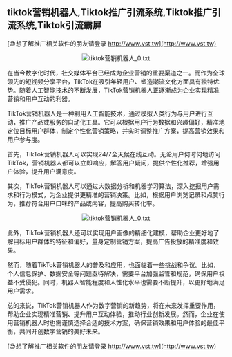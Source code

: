 ## **tiktok营销机器人,Tiktok推广引流系统,Tiktok推广引流系统,Tiktok引流霸屏**

[😍想了解推广相关软件的朋友请登录 http://www.vst.tw](http://www.vst.tw)

 <center><img src="https://vst.tw/MP4/tuiguang/png/2.png" alt="tiktok营销机器人_0.txt"></center>

在当今数字化时代，社交媒体平台已经成为企业营销的重要渠道之一。而作为全球领先的短视频分享平台，TikTok在吸引年轻用户、塑造潮流文化方面具有独特优势。随着人工智能技术的不断发展，TikTok营销机器人正逐渐成为企业实现精准营销和用户互动的利器。

TikTok营销机器人是一种利用人工智能技术，通过模拟人类行为与用户进行互动，推广产品或服务的自动化工具。它可以根据用户行为数据和兴趣偏好，精准地定位目标用户群体，制定个性化营销策略，并实时调整推广方案，提高营销效果和用户参与度。

首先，TikTok营销机器人可以实现24/7全天候在线互动。无论用户何时何地访问TikTok，营销机器人都可以立即响应，解答用户疑问，提供个性化推荐，增强用户体验，提升用户满意度。

其次，TikTok营销机器人可以通过大数据分析和机器学习算法，深入挖掘用户需求和行为模式，为企业提供更精准的营销决策。比如，根据用户浏览记录和点赞行为，推荐符合用户口味的产品或内容，提高购买转化率。

 <center><img src="https://vst.tw/MP4/tuiguang/png/1.png" alt="tiktok营销机器人_0.txt"></center>

此外，TikTok营销机器人还可以实现用户画像的精细化建模，帮助企业更好地了解目标用户群体的特征和偏好，量身定制营销方案，提高广告投放的精准度和效果。

然而，随着TikTok营销机器人的普及和应用，也面临着一些挑战和争议。比如，个人信息保护、数据安全等问题亟待解决，需要平台加强监管和规范，确保用户权益不受侵犯。同时，机器人智能程度和人性化水平也需要不断提升，以更好地满足用户需求。

总的来说，TikTok营销机器人作为数字营销的新趋势，将在未来发挥重要作用，帮助企业实现精准营销、提升用户互动体验，推动行业创新发展。然而，企业在使用营销机器人时也需谨慎选择合适的技术方案，确保营销效果和用户体验的最佳平衡，共同开创数字营销的美好未来。

[😍想了解推广相关软件的朋友请登录 http://www.vst.tw](http://www.vst.tw)



